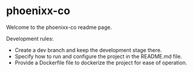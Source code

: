 # phoenixx-co

Welcome to the phoenixx-co readme page.


Development rules:
 - Create a dev branch and keep the development stage there.
 - Specify how to run and configure the project in the README.md file.
 - Provide a Dockerfile file to dockerize the project for ease of operation.
